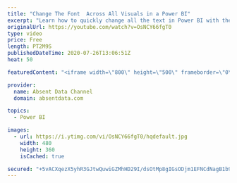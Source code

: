 ```yaml
---
title: "Change The Font  Across All Visuals in a Power BI"
excerpt: "Learn how to quickly change all the text in Power BI with the theme options in Power BI"
originalUrl: https://youtube.com/watch?v=OsNCY66fgT0
type: video
price: Free
length: PT2M9S
publishedDateTime: 2020-07-26T13:06:51Z
heat: 50

featuredContent: "<iframe width=\"800\" height=\"500\" frameborder=\"0\" src=\"https://www.youtube.com/embed/OsNCY66fgT0\" allow=\"accelerometer; autoplay; encrypted-media; gyroscope; picture-in-picture\" allowfullscreen></iframe>"

provider:
  name: Absent Data Channel
  domain: absentdata.com

topics:
  - Power BI

images:
  - url: https://i.ytimg.com/vi/OsNCY66fgT0/hqdefault.jpg
    width: 480
    height: 360
    isCached: true

secured: "+5vACXqezX5yhR3GJtwQuwiGZMhHD29I/dsOtMp8gIGsODjm1EFNCdNagB1b9fqIt9N2UCZQefFelWOfuci1iR7wjIIYm2E86AyxrHEkY0SB/GKqbMldBF9Dq1nZqBg67D2Iht0aoOyHJSGMWE6WGzcr26lVcaDZsEVczuV8lcoFLBrzlf1fSXyW8QNRBkSgvQI9ag36dj/J8n46FsKqpV2a4qI1INhhHzVfSQoZ/WnZ3H+dhIuKu3wLsn3hEAmdL+1IYWTKRZbzqqNd9EipK+uf3miu2wFraJ2iJi69x/ueY+VwyKakR5qdG0JzfanhXgK/a5eZF7NPXp2Zk14c12a3DhreCkS4YdCLSqMePgewyIwOrlus8v8876r4Yel0c+/r29+VP99yJIICDCyHECz/S7S1PT3ECCdcT5LD/Rk=;C3fNsye1eFGPjd4+Q6hzzw=="
---
```


